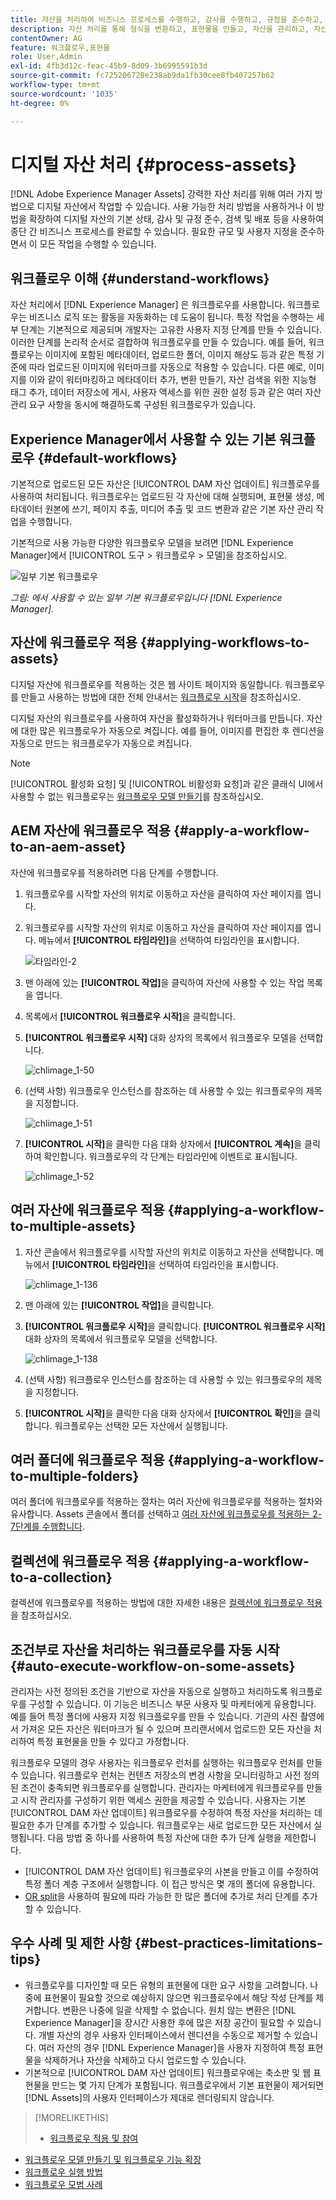 ```yaml
---
title: 자산을 처리하여 비즈니스 프로세스를 수행하고, 감사를 수행하고, 규정을 준수하고, 기본적인 안정성을 유지합니다
description: 자산 처리를 통해 형식을 변환하고, 표현물을 만들고, 자산을 관리하고, 자산을 확인하고, 워크플로우를 실행합니다.
contentOwner: AG
feature: 워크플로우,표현물
role: User,Admin
exl-id: 4fb3d12c-feac-45b9-8d09-3b6995591b3d
source-git-commit: fc725206728e238ab9da1fb30cee8fb407257b62
workflow-type: tm+mt
source-wordcount: '1035'
ht-degree: 0%

---
```


# 디지털 자산 처리 {#process-assets}

[!DNL Adobe Experience Manager Assets] 강력한 자산 처리를 위해 여러 가지 방법으로 디지털 자산에서 작업할 수 있습니다. 사용 가능한 처리 방법을 사용하거나 이 방법을 확장하여 디지털 자산의 기본 상태, 감사 및 규정 준수, 검색 및 배포 등을 사용하여 종단 간 비즈니스 프로세스를 완료할 수 있습니다. 필요한 규모 및 사용자 지정을 준수하면서 이 모든 작업을 수행할 수 있습니다.

## 워크플로우 이해 {#understand-workflows}

자산 처리에서 [!DNL Experience Manager] 은 워크플로우를 사용합니다. 워크플로우는 비즈니스 로직 또는 활동을 자동화하는 데 도움이 됩니다. 특정 작업을 수행하는 세부 단계는 기본적으로 제공되며 개발자는 고유한 사용자 지정 단계를 만들 수 있습니다. 이러한 단계를 논리적 순서로 결합하여 워크플로우를 만들 수 있습니다. 예를 들어, 워크플로우는 이미지에 포함된 메타데이터, 업로드한 폴더, 이미지 해상도 등과 같은 특정 기준에 따라 업로드된 이미지에 워터마크를 자동으로 적용할 수 있습니다. 다른 예로, 이미지를 이와 같이 워터마킹하고 메타데이터 추가, 변환 만들기, 자산 검색을 위한 지능형 태그 추가, 데이터 저장소에 게시, 사용자 액세스를 위한 권한 설정 등과 같은 여러 자산 관리 요구 사항을 동시에 해결하도록 구성된 워크플로우가 있습니다.

## Experience Manager에서 사용할 수 있는 기본 워크플로우 {#default-workflows}

기본적으로 업로드된 모든 자산은 [!UICONTROL DAM 자산 업데이트] 워크플로우를 사용하여 처리됩니다. 워크플로우는 업로드된 각 자산에 대해 실행되며, 표현물 생성, 메타데이터 원본에 쓰기, 페이지 추출, 미디어 추출 및 코드 변환과 같은 기본 자산 관리 작업을 수행합니다.

기본적으로 사용 가능한 다양한 워크플로우 모델을 보려면 [!DNL Experience Manager]에서 [!UICONTROL 도구 > 워크플로우 > 모델]을 참조하십시오.

![일부 기본 워크플로우](assets/aem-default-workflows.png)

*그림: 에서 사용할 수 있는 일부 기본 워크플로우입니다 [!DNL Experience Manager].*

## 자산에 워크플로우 적용 {#applying-workflows-to-assets}

디지털 자산에 워크플로우를 적용하는 것은 웹 사이트 페이지와 동일합니다. 워크플로우를 만들고 사용하는 방법에 대한 전체 안내서는 [워크플로우 시작](/help/sites-authoring/workflows-participating.md)을 참조하십시오.

디지털 자산의 워크플로우를 사용하여 자산을 활성화하거나 워터마크를 만듭니다. 자산에 대한 많은 워크플로우가 자동으로 켜집니다. 예를 들어, 이미지를 편집한 후 렌디션을 자동으로 만드는 워크플로우가 자동으로 켜집니다.

>[!NOTE]
>
>[!UICONTROL 활성화 요청] 및 [!UICONTROL 비활성화 요청]과 같은 클래식 UI에서 사용할 수 없는 워크플로우는 [워크플로우 모델 만들기](/help/sites-developing/workflows-models.md#make-workflow-models-available-in-touchui)를 참조하십시오.

## AEM 자산에 워크플로우 적용 {#apply-a-workflow-to-an-aem-asset}

<!-- 
TBD: Add animated GIF for these steps instead of all these screenshots.
-->

자산에 워크플로우를 적용하려면 다음 단계를 수행합니다.

1. 워크플로우를 시작할 자산의 위치로 이동하고 자산을 클릭하여 자산 페이지를 엽니다.

1. 워크플로우를 시작할 자산의 위치로 이동하고 자산을 클릭하여 자산 페이지를 엽니다. 메뉴에서 **[!UICONTROL 타임라인]**&#x200B;을 선택하여 타임라인을 표시합니다.

   ![타임라인-2](assets/timeline-2.png)

1. 맨 아래에 있는 **[!UICONTROL 작업]**&#x200B;을 클릭하여 자산에 사용할 수 있는 작업 목록을 엽니다.

1. 목록에서 **[!UICONTROL 워크플로우 시작]**&#x200B;을 클릭합니다.

1. **[!UICONTROL 워크플로우 시작]** 대화 상자의 목록에서 워크플로우 모델을 선택합니다.

   ![chlimage_1-50](assets/chlimage_1-50.png)

1. (선택 사항) 워크플로우 인스턴스를 참조하는 데 사용할 수 있는 워크플로우의 제목을 지정합니다.

   ![chlimage_1-51](assets/chlimage_1-51.png)

1. **[!UICONTROL 시작]**&#x200B;을 클릭한 다음 대화 상자에서 **[!UICONTROL 계속]**&#x200B;을 클릭하여 확인합니다. 워크플로우의 각 단계는 타임라인에 이벤트로 표시됩니다.

   ![chlimage_1-52](assets/chlimage_1-52.png)

## 여러 자산에 워크플로우 적용 {#applying-a-workflow-to-multiple-assets}

1. 자산 콘솔에서 워크플로우를 시작할 자산의 위치로 이동하고 자산을 선택합니다. 메뉴에서 **[!UICONTROL 타임라인]**&#x200B;을 선택하여 타임라인을 표시합니다.

   ![chlimage_1-136](assets/chlimage_1-136.png)

1. 맨 아래에 있는 **[!UICONTROL 작업]**&#x200B;을 클릭합니다.

1. **[!UICONTROL 워크플로우 시작]**&#x200B;을 클릭합니다. **[!UICONTROL 워크플로우 시작]** 대화 상자의 목록에서 워크플로우 모델을 선택합니다.

   ![chlimage_1-138](assets/chlimage_1-138.png)

1. (선택 사항) 워크플로우 인스턴스를 참조하는 데 사용할 수 있는 워크플로우의 제목을 지정합니다.

1. **[!UICONTROL 시작]**&#x200B;을 클릭한 다음 대화 상자에서 **[!UICONTROL 확인]**&#x200B;을 클릭합니다. 워크플로우는 선택한 모든 자산에서 실행됩니다.

## 여러 폴더에 워크플로우 적용 {#applying-a-workflow-to-multiple-folders}

여러 폴더에 워크플로우를 적용하는 절차는 여러 자산에 워크플로우를 적용하는 절차와 유사합니다. Assets 콘솔에서 폴더를 선택하고 [여러 자산에 워크플로우를 적용하는 2-7단계를 수행합니다](assets-workflow.md#applying-a-workflow-to-multiple-assets).

## 컬렉션에 워크플로우 적용 {#applying-a-workflow-to-a-collection}

컬렉션에 워크플로우를 적용하는 방법에 대한 자세한 내용은 [컬렉션에 워크플로우 적용](managing-collections-touch-ui.md#running-a-workflow-on-a-collection)을 참조하십시오.

## 조건부로 자산을 처리하는 워크플로우를 자동 시작 {#auto-execute-workflow-on-some-assets}

관리자는 사전 정의된 조건을 기반으로 자산을 자동으로 실행하고 처리하도록 워크플로우를 구성할 수 있습니다. 이 기능은 비즈니스 부문 사용자 및 마케터에게 유용합니다. 예를 들어 특정 폴더에 사용자 지정 워크플로우를 만들 수 있습니다. 기관의 사진 촬영에서 가져온 모든 자산은 워터마크가 될 수 있으며 프리랜서에서 업로드한 모든 자산을 처리하여 특정 표현물을 만들 수 있다고 가정합니다.

워크플로우 모델의 경우 사용자는 워크플로우 런처를 실행하는 워크플로우 런처를 만들 수 있습니다. 워크플로우 런처는 컨텐츠 저장소의 변경 사항을 모니터링하고 사전 정의된 조건이 충족되면 워크플로우를 실행합니다. 관리자는 마케터에게 워크플로우를 만들고 시작 관리자를 구성하기 위한 액세스 권한을 제공할 수 있습니다. 사용자는 기본 [!UICONTROL DAM 자산 업데이트] 워크플로우를 수정하여 특정 자산을 처리하는 데 필요한 추가 단계를 추가할 수 있습니다. 워크플로우는 새로 업로드한 모든 자산에서 실행됩니다. 다음 방법 중 하나를 사용하여 특정 자산에 대한 추가 단계 실행을 제한합니다.

* [!UICONTROL DAM 자산 업데이트] 워크플로우의 사본을 만들고 이를 수정하여 특정 폴더 계층 구조에서 실행합니다. 이 접근 방식은 몇 개의 폴더에 유용합니다.
* [OR split](/help/sites-developing/workflows-step-ref.md#or-split)을 사용하여 필요에 따라 가능한 한 많은 폴더에 추가로 처리 단계를 추가할 수 있습니다.

## 우수 사례 및 제한 사항 {#best-practices-limitations-tips}

* 워크플로우를 디자인할 때 모든 유형의 표현물에 대한 요구 사항을 고려합니다. 나중에 표현물이 필요할 것으로 예상하지 않으면 워크플로우에서 해당 작성 단계를 제거합니다. 변환은 나중에 일괄 삭제할 수 없습니다. 원치 않는 변환은 [!DNL Experience Manager]을 장시간 사용한 후에 많은 저장 공간이 필요할 수 있습니다. 개별 자산의 경우 사용자 인터페이스에서 렌디션을 수동으로 제거할 수 있습니다. 여러 자산의 경우 [!DNL Experience Manager]을 사용자 지정하여 특정 표현물을 삭제하거나 자산을 삭제하고 다시 업로드할 수 있습니다.
* 기본적으로 [!UICONTROL DAM 자산 업데이트] 워크플로우에는 축소판 및 웹 표현물을 만드는 몇 가지 단계가 포함됩니다. 워크플로우에서 기본 표현물이 제거되면 [!DNL Assets]의 사용자 인터페이스가 제대로 렌더링되지 않습니다.

>[!MORELIKETHIS]
>
>* [워크플로우 적용 및 참여](/help/sites-authoring/workflows.md)
* [워크플로우 모델 만들기 및 워크플로우 기능 확장](/help/sites-developing/workflows.md)
* [워크플로우 실행 방법](/help/sites-administering/workflows-starting.md)
* [워크플로우 모범 사례](/help/sites-developing/workflows-best-practices.md)

